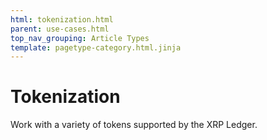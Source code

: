 ```yaml
---
html: tokenization.html
parent: use-cases.html
top_nav_grouping: Article Types
template: pagetype-category.html.jinja
---
```

# Tokenization
Work with a variety of tokens supported by the XRP Ledger.
